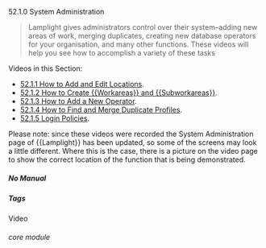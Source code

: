 52.1.0 System Administration

> Lamplight gives administrators control over their system–adding new areas of work, merging duplicates, creating new database operators for your organisation, and many other functions. These videos will help you see how to accomplish a variety of these tasks

Videos in this Section:

- [52.1.1 How to Add and Edit Locations](help/index/p/51.1.1).
- [52.1.2 How to Create {{Workareas}} and {{Subworkareas}}](help/index/p/52.1.2).
- [52.1.3 How to Add a New Operator](help/index/p/52.1.3).
- [52.1.4 How to Find and Merge Duplicate Profiles](help/index/p/52.1.4).
- [52.1.5 Login Policies](help/index/p/52.1.5).

Please note: since these videos were recorded the System Administration page of {{Lamplight}} has been updated, so some of the screens may look a little different. Where this is the case, there is a picture on the video page to show the correct location of the function that is being demonstrated. 


##### No Manual

##### Tags
Video

###### core module
